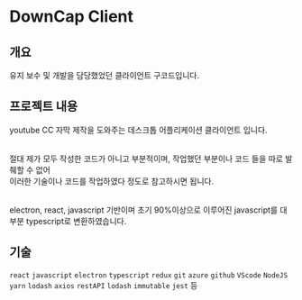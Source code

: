 
# DownCap Client

## 개요
유지 보수 및 개발을 담당했었던 클라이언트 구코드입니다.</br>

## 프로젝트 내용

youtube CC 자막 제작을 도와주는 데스크톱 어플리케이션 클라이언트 입니다. </br></br>

절대 제가 모두 작성한 코드가 아니고 부분적이며, 작업했던 부분이나 코드 들을 따로 발췌할 수 없어</br>
이러한 기술이나 코드를 작업하였다 정도로 참고하시면 됩니다.</br></br>

electron, react, javascript 기반이며 초기 90%이상으로 이루어진 javascript를 대부분 typescript로 변환하였습니다. </br>

## 기술
`react` `javascript` `electron` `typescript` `redux` `git` `azure` `github` `VScode` `NodeJS` `yarn` `lodash` `axios` `restAPI` `lodash` `immutable` `jest` 등

